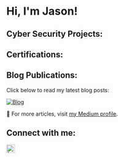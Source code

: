 <h1>Hi, I'm Jason! </h1>

<h2>Cyber Security Projects:</h2>

 
<h2>Certifications:</h2>

<h2>Blog Publications:</h2>

Click below to read my latest blog posts:

[![Blog](https://img.shields.io/badge/Read%20Blog-Risk%20and%20Remedies%20of%20Cloud%20Misconfigurations-brightgreen)](https://medium.com/@jasonvictor19/risk-and-remedies-of-cloud-misconfigurations-f64de34fbaa0)

🔗 For more articles, visit [my Medium profile](https://medium.com/@jasonvictor19).







<h2>Connect with me:</h2>


[<img align="left" alt=" | LinkedIn" width="22px" src="https://cdn.jsdelivr.net/npm/simple-icons@v3/icons/linkedin.svg" />][linkedin]



[linkedin]: https://linkedin.com


